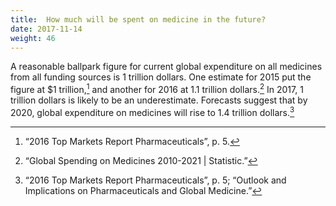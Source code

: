 ```yaml
---
title:  How much will be spent on medicine in the future?
date: 2017-11-14
weight: 46
---
```


A reasonable ballpark figure for current global expenditure on all medicines from all funding sources is 1 trillion dollars. One estimate for 2015 put the figure at $1 trillion,[^1] and another for 2016 at 1.1 trillion dollars.[^2] In 2017, 1 trillion dollars is likely to be an underestimate. Forecasts suggest that by 2020, global expenditure on medicines will rise to 1.4 trillion dollars.[^3]


[^1]:“2016 Top Markets Report Pharmaceuticals”, p. 5.

[^2]:“Global Spending on Medicines 2010-2021 | Statistic.”
[^3]:“2016 Top Markets Report Pharmaceuticals”, p. 5; “Outlook and Implications on Pharmaceuticals and Global Medicine.”
